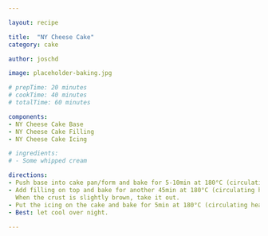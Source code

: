 ```yaml
---

layout: recipe

title:  "NY Cheese Cake"
category: cake

author: joschd

image: placeholder-baking.jpg

# prepTime: 20 minutes
# cookTime: 40 minutes
# totalTime: 60 minutes

components:
- NY Cheese Cake Base
- NY Cheese Cake Filling
- NY Cheese Cake Icing

# ingredients:
# - Some whipped cream

directions:
- Push base into cake pan/form and bake for 5-10min at 180°C (circulating heat).
- Add filling on top and bake for another 45min at 180°C (circulating heat).
  When the crust is slightly brown, take it out.
- Put the icing on the cake and bake for 5min at 180°C (circulating heat).
- Best: let cool over night.
  
---
```

